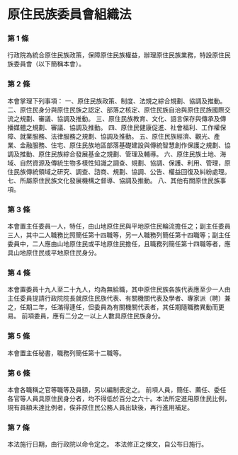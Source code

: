 # 原住民族委員會組織法

### 第 1 條

行政院為統合原住民族政策，保障原住民族權益，辦理原住民族業務，特設原住民族委員會（以下簡稱本會）。

### 第 2 條

本會掌理下列事項：
一、原住民族政策、制度、法規之綜合規劃、協調及推動。
二、原住民身分與原住民族之認定、部落之核定、原住民族自治與原住民族國際交流之規劃、審議、協調及推動。
三、原住民族教育、文化、語言保存與傳承及傳播媒體之規劃、審議、協調及推動。
四、原住民健康促進、社會福利、工作權保障、就業服務、法律服務之規劃、協調及推動。
五、原住民族經濟、觀光、產業、金融服務、住宅、原住民族地區部落基礎建設與傳統智慧創作保護之規劃、協調及推動、原住民族綜合發展基金之規劃、管理及輔導。
六、原住民族土地、海域、自然資源及傳統生物多樣性知識之調查、規劃、協調、保護、利用、管理，原住民族傳統領域之研究、調查、諮商、規劃、協調、公告、權益回復及糾紛處理。
七、所屬原住民族文化發展機構之督導、協調及推動。
八、其他有關原住民族事項。

### 第 3 條

本會置主任委員一人，特任，由山地原住民與平地原住民輪流擔任之；副主任委員三人，其中二人職務比照簡任第十四職等，另一人職務列簡任第十四職等；副主任委員中，二人應由山地原住民或平地原住民擔任，且職務列簡任第十四職等者，應具山地原住民或平地原住民身分。

### 第 4 條

本會置委員十九人至二十九人，均為無給職，其中原住民族各族代表應至少一人由主任委員提請行政院院長就原住民族代表、有關機關代表及學者、專家派（聘）兼之，任期二年，任滿得連任，但委員為有關機關代表者，其任期隨職務異動而更易。
前項委員，應有二分之一以上人數具原住民族身分。

### 第 5 條

本會置主任秘書，職務列簡任第十二職等。

### 第 6 條

本會各職稱之官等職等及員額，另以編制表定之。
前項人員，簡任、薦任、委任各官等人員具原住民身分者，均不得低於百分之六十。本法所定進用原住民比例，現有員額未達比例者，俟非原住民公務人員出缺後，再行進用補足。

### 第 7 條

本法施行日期，由行政院以命令定之。
本法修正之條文，自公布日施行。
